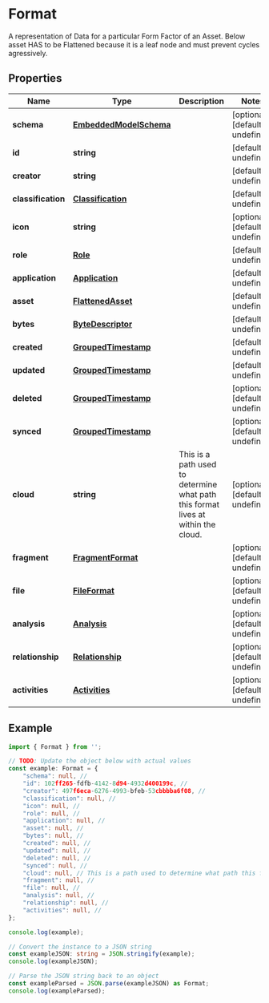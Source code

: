 
# Format

A representation of Data for a particular Form Factor of an Asset.  Below asset HAS to be Flattened because it is a leaf node and must prevent cycles agressively.

## Properties

Name | Type | Description | Notes
------------ | ------------- | ------------- | -------------
**schema** | [**EmbeddedModelSchema**](EmbeddedModelSchema) |  | [optional] [default to undefined]
**id** | **string** |  | [default to undefined]
**creator** | **string** |  | [default to undefined]
**classification** | [**Classification**](Classification) |  | [default to undefined]
**icon** | **string** |  | [optional] [default to undefined]
**role** | [**Role**](Role) |  | [default to undefined]
**application** | [**Application**](Application) |  | [default to undefined]
**asset** | [**FlattenedAsset**](FlattenedAsset) |  | [default to undefined]
**bytes** | [**ByteDescriptor**](ByteDescriptor) |  | [default to undefined]
**created** | [**GroupedTimestamp**](GroupedTimestamp) |  | [default to undefined]
**updated** | [**GroupedTimestamp**](GroupedTimestamp) |  | [default to undefined]
**deleted** | [**GroupedTimestamp**](GroupedTimestamp) |  | [optional] [default to undefined]
**synced** | [**GroupedTimestamp**](GroupedTimestamp) |  | [optional] [default to undefined]
**cloud** | **string** | This is a path used to determine what path this format lives at within the cloud. | [optional] [default to undefined]
**fragment** | [**FragmentFormat**](FragmentFormat) |  | [optional] [default to undefined]
**file** | [**FileFormat**](FileFormat) |  | [optional] [default to undefined]
**analysis** | [**Analysis**](Analysis) |  | [optional] [default to undefined]
**relationship** | [**Relationship**](Relationship) |  | [optional] [default to undefined]
**activities** | [**Activities**](Activities) |  | [optional] [default to undefined]

## Example

```typescript
import { Format } from '';

// TODO: Update the object below with actual values
const example: Format = {
    "schema": null, // 
    "id": 102ff265-fdfb-4142-8d94-4932d400199c, // 
    "creator": 497f6eca-6276-4993-bfeb-53cbbbba6f08, // 
    "classification": null, // 
    "icon": null, // 
    "role": null, // 
    "application": null, // 
    "asset": null, // 
    "bytes": null, // 
    "created": null, // 
    "updated": null, // 
    "deleted": null, // 
    "synced": null, // 
    "cloud": null, // This is a path used to determine what path this format lives at within the cloud.
    "fragment": null, // 
    "file": null, // 
    "analysis": null, // 
    "relationship": null, // 
    "activities": null, // 
};

console.log(example);

// Convert the instance to a JSON string
const exampleJSON: string = JSON.stringify(example);
console.log(exampleJSON);

// Parse the JSON string back to an object
const exampleParsed = JSON.parse(exampleJSON) as Format;
console.log(exampleParsed);
```




